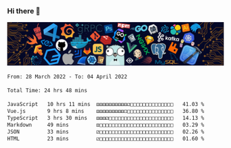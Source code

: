 ### Hi there 👋

![R](image/20220304/header_.bzdxkhl6c94.webp)
<!--
**HelloAndyZhang/HelloAndyZhang** is a ✨ _special_ ✨ repository because its `README.md` (this file) appears on your GitHub profile.

Here are some ideas to get you started:

- 🔭 I’m currently working on ...
- 🌱 I’m currently learning ...
- 👯 I’m looking to collaborate on ...
- 🤔 I’m looking for help with ...
- 💬 Ask me about ...
- 📫 How to reach me: ...
- 😄 Pronouns: ...
- ⚡ Fun fact: ...
-->

<!-- ![Anurag's GitHub stats](https://github-readme-stats.vercel.app/api?username=HelloAndyZhang&theme=cobalt) -->

<!-- ![Top Langs](https://github-readme-stats.vercel.app/api/top-langs/?username=HelloAndyZhang&layout=compact) -->


<!-- ![Ashutosh's github activity graph](https://activity-graph.herokuapp.com/graph?username=HelloAndyZhang&theme=rogue)  -->



<!--START_SECTION:waka-->

```text
From: 28 March 2022 - To: 04 April 2022

Total Time: 24 hrs 48 mins

JavaScript   10 hrs 11 mins  ⚅⚅⚅⚅⚅⚅⚅⚅⚅⚅⚁□□□□□□□□□□□□□□   41.03 %
Vue.js       9 hrs 8 mins    ⚅⚅⚅⚅⚅⚅⚅⚅⚅⚀□□□□□□□□□□□□□□□   36.80 %
TypeScript   3 hrs 30 mins   ⚅⚅⚅⚂□□□□□□□□□□□□□□□□□□□□□   14.13 %
Markdown     49 mins         ⚄□□□□□□□□□□□□□□□□□□□□□□□□   03.29 %
JSON         33 mins         ⚂□□□□□□□□□□□□□□□□□□□□□□□□   02.26 %
HTML         23 mins         ⚁□□□□□□□□□□□□□□□□□□□□□□□□   01.60 %
```

<!--END_SECTION:waka-->
